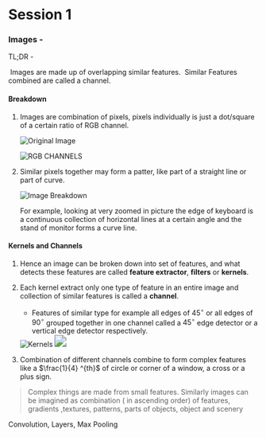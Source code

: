# Session 1

###  Images -

TL;DR - 

​	Images are made up of overlapping similar features.
​	Similar Features combined are called a channel.

#### Breakdown 

1. Images are combination of pixels, pixels individually is just a dot/square of a certain ratio of RGB channel.

   ![Original Image](https://2.bp.blogspot.com/-tkggOOkYd00/Voln4EZhHrI/AAAAAAAAAVg/s81ocGoNFcc/s400/mandrill.png)

   ![RGB CHANNELS](https://4.bp.blogspot.com/-kAtLMhm4lCM/VolnvzNgtdI/AAAAAAAAAVY/EMESzQKQdYo/s640/mandrill_rgb.png)

2. Similar pixels together may form a patter, like part of a straight line or part of curve.

    <img src="https://upload.wikimedia.org/wikipedia/commons/2/2b/Pixel-example.png" alt="Image Breakdown"  />

   For example, looking at very zoomed in picture the edge of keyboard is a continuous collection of horizontal lines at a certain angle and the stand of monitor forms a curve line. 



#### Kernels and Channels

1. Hence an image can be broken down into set of features, and what detects these features are called **feature extractor**, **filters** or **kernels**.

2. Each kernel extract only one type of feature in an entire image and collection of similar features is called a **channel**.

   - Features of similar type for example all edges of $45^\circ$ or all edges of $90^\circ$  grouped together in one channel called a $45^\circ$ edge detector or a vertical edge detector respectively.

   <img src="https://qph.fs.quoracdn.net/main-qimg-4bfdf63a4c5b24590f0deec9673eaee5-c" alt="Kernels"  />

   <img src="https://wiki.tum.de/download/thumbnails/23572254/filter%20levels.png?version=1&amp;modificationDate=1485348352200&amp;api=v2" style="zoom: 150%;" />

3. Combination of different channels combine to form complex features like a $\frac{1}{4} ^{th}$ of circle or  corner of a window, a cross or a plus sign.

>  Complex things are made from small features. Similarly images can be imagined as combination ( in ascending order) of   features, gradients ,textures,  patterns, parts of objects, object and scenery 



Convolution, Layers, Max Pooling 